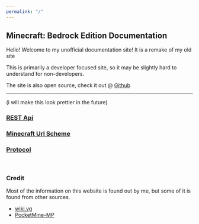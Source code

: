 ```yaml
---
permalink: "/"
---
```


## Minecraft: Bedrock Edition Documentation
Hello! Welcome to my unofficial documentation site! It is a remake of my old site

This is primarily a developer focused site, so it may be slightly hard to understand for non-developers.  

The site is also open source, check it out @ [Github](https://github.com/lukeeey/mcpe-docs)

---

(i will make this look prettier in the future)  

### [REST Api](rest-api/)  
### [Minecraft Url Scheme](url-scheme/)  
### [Protocol](protocol/)  

<br>

### Credit
Most of the information on this website is found out by me, but some of it is found from other sources.

* [wiki.vg](http://wiki.vg/Pocket_Minecraft_Protocol)  
* [PocketMine-MP](https://github.com/pmmp/PocketMine-MP)
